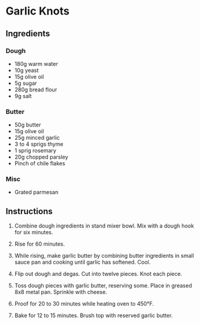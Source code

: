 # Garlic Knots

## Ingredients

### Dough
 - 180g warm water
 - 10g yeast
 - 15g olive oil
 - 5g sugar
 - 280g bread flour
 - 9g salt

### Butter

 - 50g butter
 - 15g olive oil
 - 25g minced garlic
 - 3 to 4 sprigs thyme
 - 1 sprig rosemary
 - 20g chopped parsley
 - Pinch of chile flakes

### Misc
 - Grated parmesan

## Instructions

 1. Combine dough ingredients in stand mixer bowl. Mix with a dough hook for
    six minutes.

 2. Rise for 60 minutes.

 4. While rising, make garlic butter by combining butter ingredients in small
    sauce pan and cooking until garlic has softened. Cool.

 3. Flip out dough and degas. Cut into twelve pieces. Knot each piece.

 4. Toss dough pieces with garlic butter, reserving some.
    Place in greased 8x8 metal pan. Sprinkle with cheese.

 5. Proof for 20 to 30 minutes while heating oven to 450°F.

 6. Bake for 12 to 15 minutes. Brush top with reserved garlic butter.
